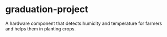 # graduation-project
 A hardware component that detects humidity and temperature for farmers and helps them in planting crops.
